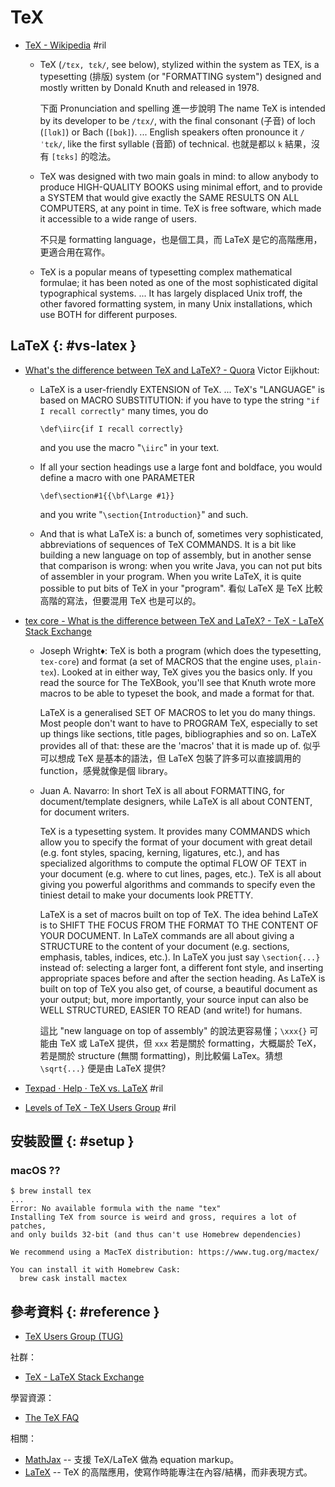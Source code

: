 # TeX

  - [TeX \- Wikipedia](https://en.wikipedia.org/wiki/TeX) #ril
      - TeX (`/tɛx, tɛk/`, see below), stylized within the system as TEX, is a typesetting (排版) system (or "FORMATTING system") designed and mostly written by Donald Knuth and released in 1978.

        下面 Pronunciation and spelling 進一步說明 The name TeX is intended by its developer to be `/tɛx/`, with the final consonant (子音) of loch (`[lɑk]`) or Bach (`[bɑk]`). ... English speakers often pronounce it `/ˈtɛk/`, like the first syllable (音節) of technical. 也就是都以 `k` 結果，沒有 `[tɛks]` 的唸法。

      - TeX was designed with two main goals in mind: to allow anybody to produce HIGH-QUALITY BOOKS using minimal effort, and to provide a SYSTEM that would give exactly the SAME RESULTS ON ALL COMPUTERS, at any point in time. TeX is free software, which made it accessible to a wide range of users.

        不只是 formatting language，也是個工具，而 LaTeX 是它的高階應用，更適合用在寫作。

      - TeX is a popular means of typesetting complex mathematical formulae; it has been noted as one of the most sophisticated digital typographical systems. ... It has largely displaced Unix troff, the other favored formatting system, in many Unix installations, which use BOTH for different purposes.

## LaTeX {: #vs-latex }

  - [What's the difference between TeX and LaTeX? \- Quora](https://www.quora.com/Whats-the-difference-between-TeX-and-LaTeX) Victor Eijkhout:
      - LaTeX is a user-friendly EXTENSION of TeX. ... TeX's "LANGUAGE" is based on MACRO SUBSTITUTION: if you have to type the string `"if I recall correctly"` many times, you do

            \def\iirc{if I recall correctly}

        and you use the macro "`\iirc`" in your text.

      - If all your section headings use a large font and boldface, you would define a macro with one PARAMETER

            \def\section#1{{\bf\Large #1}}

        and you write "`\section{Introduction}`" and such.

      - And that is what LaTeX is: a bunch of, sometimes very sophisticated, abbreviations of sequences of TeX COMMANDS. It is a bit like building a new language on top of assembly, but in another sense that comparison is wrong: when you write Java, you can not put bits of assembler in your program. When you write LaTeX, it is quite possible to put bits of TeX in your "program". 看似 LaTeX 是 TeX 比較高階的寫法，但要混用 TeX 也是可以的。

  - [tex core \- What is the difference between TeX and LaTeX? \- TeX \- LaTeX Stack Exchange](https://tex.stackexchange.com/questions/49/)
      - Joseph Wright♦: TeX is both a program (which does the typesetting, `tex-core`) and format (a set of MACROS that the engine uses, `plain-tex`). Looked at in either way, TeX gives you the basics only. If you read the source for The TeXBook, you'll see that Knuth wrote more macros to be able to typeset the book, and made a format for that.

        LaTeX is a generalised SET OF MACROS to let you do many things. Most people don't want to have to PROGRAM TeX, especially to set up things like sections, title pages, bibliographies and so on. LaTeX provides all of that: these are the 'macros' that it is made up of. 似乎可以想成 TeX 是基本的語法，但 LaTeX 包裝了許多可以直接調用的 function，感覺就像是個 library。

      - Juan A. Navarro: In short TeX is all about FORMATTING, for document/template designers, while LaTeX is all about CONTENT, for document writers.

        TeX is a typesetting system. It provides many COMMANDS which allow you to specify the format of your document with great detail (e.g. font styles, spacing, kerning, ligatures, etc.), and has specialized algorithms to compute the optimal FLOW OF TEXT in your document (e.g. where to cut lines, pages, etc.). TeX is all about giving you powerful algorithms and commands to specify even the tiniest detail to make your documents look PRETTY.

        LaTeX is a set of macros built on top of TeX. The idea behind LaTeX is to SHIFT THE FOCUS FROM THE FORMAT TO THE CONTENT OF YOUR DOCUMENT. In LaTeX commands are all about giving a STRUCTURE to the content of your document (e.g. sections, emphasis, tables, indices, etc.). In LaTeX you just say `\section{...}` instead of: selecting a larger font, a different font style, and inserting appropriate spaces before and after the section heading. As LaTeX is built on top of TeX you also get, of course, a beautiful document as your output; but, more importantly, your source input can also be WELL STRUCTURED, EASIER TO READ (and write!) for humans.

        這比 "new language on top of assembly" 的說法更容易懂；`\xxx{}` 可能由 TeX 或 LaTeX 提供，但 `xxx` 若是關於 formatting，大概屬於 TeX，若是關於 structure (無關 formatting)，則比較偏 LaTex。猜想 `\sqrt{...}` 便是由 LaTeX 提供?

  - [Texpad · Help · TeX vs\. LaTeX](https://www.texpad.com/support/latex/advanced/tex-vs-latex) #ril
  - [Levels of TeX \- TeX Users Group](http://www.tug.org/levels.html) #ril

## 安裝設置 {: #setup }

### macOS ??

```
$ brew install tex
...
Error: No available formula with the name "tex"
Installing TeX from source is weird and gross, requires a lot of patches,
and only builds 32-bit (and thus can't use Homebrew dependencies)

We recommend using a MacTeX distribution: https://www.tug.org/mactex/

You can install it with Homebrew Cask:
  brew cask install mactex
```

## 參考資料 {: #reference }

  - [TeX Users Group (TUG)](http://tug.org/)

社群：

  - [TeX - LaTeX Stack Exchange](https://tex.stackexchange.com/)

學習資源：

  - [The TeX FAQ](https://texfaq.org/)

相關：

  - [MathJax](mathjax.md) -- 支援 TeX/LaTeX 做為 equation markup。
  - [LaTeX](latex.md) -- TeX 的高階應用，使寫作時能專注在內容/結構，而非表現方式。
